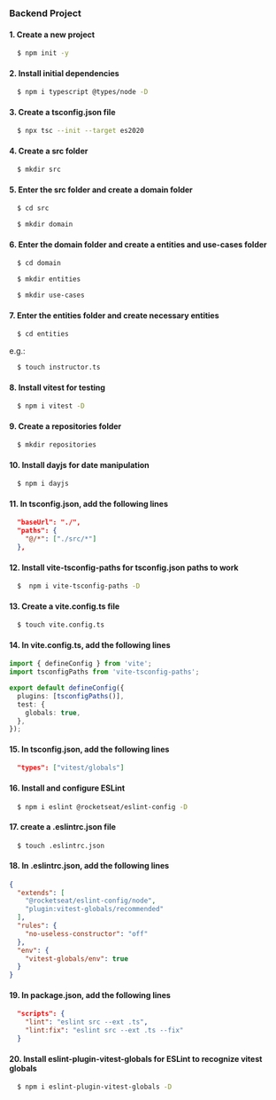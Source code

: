 ### Backend Project

#### 1. Create a new project

```bash
  $ npm init -y
```

#### 2. Install initial dependencies

```bash
  $ npm i typescript @types/node -D
```

#### 3. Create a tsconfig.json file

```bash
  $ npx tsc --init --target es2020
```

#### 4. Create a src folder

```bash
  $ mkdir src
```

#### 5. Enter the src folder and create a domain folder

```bash
  $ cd src
```

```bash
  $ mkdir domain
```

#### 6. Enter the domain folder and create a entities and use-cases folder

```bash
  $ cd domain
```

```bash
  $ mkdir entities
```

```bash
  $ mkdir use-cases
```

#### 7. Enter the entities folder and create necessary entities

```bash
  $ cd entities
```

e.g.:

```bash
  $ touch instructor.ts
```

#### 8. Install vitest for testing

```bash
  $ npm i vitest -D
```

#### 9. Create a repositories folder

```bash
  $ mkdir repositories
```

#### 10. Install dayjs for date manipulation

```bash
  $ npm i dayjs
```

#### 11. In tsconfig.json, add the following lines

```json
  "baseUrl": "./",
  "paths": {
    "@/*": ["./src/*"]
  },
```

#### 12. Install vite-tsconfig-paths for tsconfig.json paths to work

```bash
  $  npm i vite-tsconfig-paths -D
```

#### 13. Create a vite.config.ts file

```bash
  $ touch vite.config.ts
```

#### 14. In vite.config.ts, add the following lines

```ts
import { defineConfig } from 'vite';
import tsconfigPaths from 'vite-tsconfig-paths';

export default defineConfig({
  plugins: [tsconfigPaths()],
  test: {
    globals: true,
  },
});
```

#### 15. In tsconfig.json, add the following lines

```json
  "types": ["vitest/globals"]
```

#### 16. Install and configure ESLint

```bash
  $ npm i eslint @rocketseat/eslint-config -D
```

#### 17. create a .eslintrc.json file

```bash
  $ touch .eslintrc.json
```

#### 18. In .eslintrc.json, add the following lines

```json
{
  "extends": [
    "@rocketseat/eslint-config/node",
    "plugin:vitest-globals/recommended"
  ],
  "rules": {
    "no-useless-constructor": "off"
  },
  "env": {
    "vitest-globals/env": true
  }
}
```

#### 19. In package.json, add the following lines

```json
  "scripts": {
    "lint": "eslint src --ext .ts",
    "lint:fix": "eslint src --ext .ts --fix"
  }
```

#### 20. Install eslint-plugin-vitest-globals for ESLint to recognize vitest globals

```bash
  $ npm i eslint-plugin-vitest-globals -D
```
